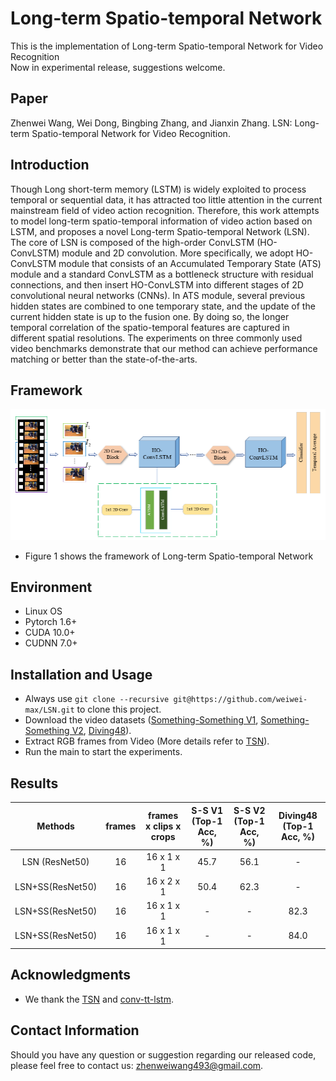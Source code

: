 # Long-term Spatio-temporal Network  
This is the implementation of Long-term Spatio-temporal Network for Video Recognition  
Now in experimental release, suggestions welcome.
## Paper  
Zhenwei Wang, Wei Dong, Bingbing Zhang, and Jianxin Zhang. LSN: Long-term Spatio-temporal Network for Video Recognition.
## Introduction  
Though Long short-term memory (LSTM) is widely exploited to process temporal or sequential data, it has attracted too little attention in the current mainstream field of video action recognition. Therefore, this work attempts to model long-term spatio-temporal information of video action based on LSTM, and proposes a novel Long-term Spatio-temporal Network (LSN). The core of LSN is composed of the high-order ConvLSTM (HO-ConvLSTM) module and 2D convolution. More specifically, we adopt HO-ConvLSTM module that consists of an Accumulated Temporary State (ATS) module and a standard ConvLSTM as a bottleneck structure with residual connections, and then insert HO-ConvLSTM into different stages of 2D convolutional neural networks (CNNs). In ATS module, several previous hidden states are combined to one temporary state, and the update of the current hidden state is up to the fusion one. By doing so, the longer temporal correlation of the spatio-temporal features are captured in different spatial resolutions. The experiments on three commonly used video benchmarks demonstrate that our method can achieve performance matching or better than the state-of-the-arts.
## Framework  
![](https://github.com/weiwei-max/LSN/blob/main/LSN_framework.jpg)  
* Figure 1 shows the framework of Long-term Spatio-temporal Network
## Environment      
* Linux OS     
* Pytorch 1.6+    
* CUDA 10.0+    
* CUDNN 7.0+
## Installation and Usage  
* Always use `git clone --recursive git@https://github.com/weiwei-max/LSN.git` to clone this project.  
* Download the video datasets ([Something-Something V1](https://20bn.com/datasets/something-something/v1), [Something-Something V2](https://20bn.com/datasets/something-something/v2), [Diving48](http://www.svcl.ucsd.edu/projects/resound/dataset.html)).
* Extract RGB frames from Video (More details refer to [TSN](https://github.com/yjxiong/temporal-segment-networks)).  
* Run the main to start the experiments. 
## Results  
Methods | frames | frames x clips x crops | S-S V1 (Top-1 Acc, %) | S-S V2 (Top-1 Acc, %)  | Diving48 (Top-1 Acc, %)  | 
:----:    | :----:     |:----------:         |:-------:   | :--------:  | :-----: | 
LSN  (ResNet50)    | 16 | 16 x 1 x 1 |  45.7|56.1   | -
LSN+SS(ResNet50) | 16 | 16 x 2 x 1 |  50.4|62.3   | -
LSN+SS(ResNet50)    | 16 | 16 x 1 x 1 |-   |-    | 82.3
LSN+SS(ResNet50)    | 16 | 16 x 1 x 1 |-   |-    | 84.0
## Acknowledgments    
* We thank the [TSN](https://github.com/yjxiong/temporal-segment-networks) and [conv-tt-lstm](https://sites.google.com/nvidia.com/conv-tt-lstm).
## Contact Information       
Should you have any question or suggestion regarding our released code, please feel free to contact us: zhenweiwang493@gmail.com.  

